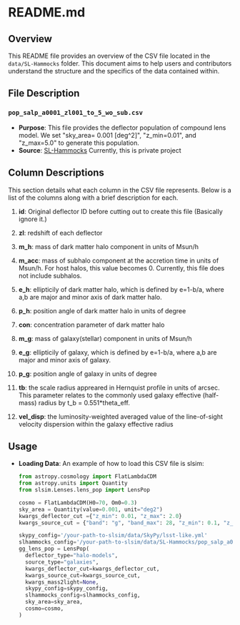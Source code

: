 # README.md

## Overview

This README file provides an overview of the CSV file located in the `data/SL-Hammocks` folder. This document aims to help users and contributors understand the structure and the specifics of the data contained within.

## File Description

### `pop_salp_a0001_zl001_to_5_wo_sub.csv`

- **Purpose**: This file provides the deflector population of compound lens model. We set "sky_area= 0.001 [deg^2]", "z_min=0.01", and "z_max=5.0" to generate this population.
- **Source**: [SL-Hammocks](https://github.com/kta-cosmo/SL-Hammocks) Currently, this is private project

## Column Descriptions

This section details what each column in the CSV file represents. Below is a list of the columns along with a brief description for each.

1. **id**: Original deflector ID before cutting out to create this file (Basically ignore it.)

2. **zl**: redshift of each deflector

3. **m_h**: mass of dark matter halo component in units of Msun/h

4. **m_acc**: mass of subhalo component at the accretion time in units of Msun/h. For host halos, this value becomes 0. Currently, this file does not include subhalos.

5. **e_h**: ellipticily of dark matter halo, which is defined by e=1-b/a, where a,b are major and minor axis of dark matter halo.

6. **p_h**: position angle of dark matter halo in units of degree

7. **con**: concentration parameter of dark matter halo

8. **m_g**: mass of galaxy(stellar) component in units of Msun/h

9. **e_g**: ellipticily of galaxy, which is defined by e=1-b/a, where a,b are major and minor axis of galaxy.

10. **p_g**: position angle of galaxy in units of degree

11. **tb**: the scale radius appreared in Hernquist profile in units of arcsec. This parameter relates to the commonly used galaxy effective (half-mass) radius by t_b = 0.551\*theta_eff.

12. **vel_disp**: the luminosity-weighted averaged value of the line-of-sight
    velocity dispersion within the galaxy effective radius

## Usage

- **Loading Data**: An example of how to load this CSV file is slsim:

  ```python
  from astropy.cosmology import FlatLambdaCDM
  from astropy.units import Quantity
  from slsim.Lenses.lens_pop import LensPop

  cosmo = FlatLambdaCDM(H0=70, Om0=0.3)
  sky_area = Quantity(value=0.001, unit="deg2")
  kwargs_deflector_cut ={"z_min": 0.01, "z_max": 2.0}
  kwargs_source_cut = {"band": "g", "band_max": 28, "z_min": 0.1, "z_max": 5.0}

  skypy_config='/your-path-to-slsim/data/SkyPy/lsst-like.yml'
  slhammocks_config='/your-path-to-slsim/data/SL-Hammocks/pop_salp_a0001_zl001_to_5_wo_sub.csv'
  gg_lens_pop = LensPop(
    deflector_type="halo-models",
    source_type="galaxies",
    kwargs_deflector_cut=kwargs_deflector_cut,
    kwargs_source_cut=kwargs_source_cut,
    kwargs_mass2light=None,
    skypy_config=skypy_config,
    slhammocks_config=slhammocks_config,
    sky_area=sky_area,
    cosmo=cosmo,
  )
  ```
